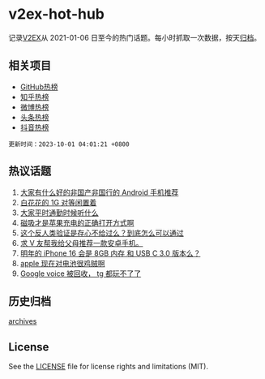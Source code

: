 # v2ex-hot-hub

 记录[V2EX](https://www.v2ex.com/)从 2021-01-06 日至今的热门话题。每小时抓取一次数据，按天[归档](archives)。
 
 ## 相关项目

- [GitHub热榜](https://github.com/it985/github-hot-hub)
- [知乎热榜](https://github.com/it985/zhihu-hot-hub)
- [微博热榜](https://github.com/it985/weibo-hot-hub)
- [头条热榜](https://github.com/it985/toutiao-hot-hub)
- [抖音热榜](https://github.com/it985/douyin-hot-hub)


 `更新时间：2023-10-01 04:01:21 +0800`

## 热议话题

1. [大家有什么好的非国产非国行的 Android 手机推荐](https://www.v2ex.com/t/978244)
1. [白花花的 1G 对等闲置着](https://www.v2ex.com/t/978262)
1. [大家平时通勤时候听什么](https://www.v2ex.com/t/978232)
1. [磁吸才是苹果充电的正确打开方式啊](https://www.v2ex.com/t/978268)
1. [这个反人类验证是存心不给过么？到底怎么可以通过](https://www.v2ex.com/t/978251)
1. [求 V 友帮我给父母推荐一款安卓手机。](https://www.v2ex.com/t/978266)
1. [明年的 iPhone 16 会是 8GB 内存 和 USB C 3.0 版本么？](https://www.v2ex.com/t/978290)
1. [apple 现在对电池很鸡贼啊](https://www.v2ex.com/t/978301)
1. [Google voice 被回收， tg 都玩不了了](https://www.v2ex.com/t/978259)

## 历史归档

[archives](archives)

## License

See the [LICENSE](LICENSE) file for license rights and limitations (MIT).

